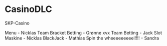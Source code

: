 # CasinoDLC
SKP-Casino

Menu - Nicklas
Team Bracket Betting - Grønne
xvx Team Betting - Jack
Slot Maskine - Nicklas 
BlackJack - Mathias
Spin the wheeeeeeeeel!!!! - Sandra

